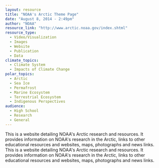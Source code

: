 ```yaml
---
layout: resource
title: "NOAA's Arctic Theme Page"
date: "August 8, 2014 - 2:49pm"
author: "NOAA"
resource_link: "http://www.arctic.noaa.gov/index.shtml"
resource_type:
  - Video/Visualization
  - Images
  - Website
  - Publication
  - Data
climate_topics:
  - Climate System
  - Impacts of Climate Change
polar_topics:
  - Arctic
  - Sea Ice
  - Permafrost
  - Marine Ecosystem
  - Terrestrial Ecosystem
  - Indigenous Perspectives
audience:
  - High School
  - Research
  - General
---
```


This is a website detailing NOAA's Arctic research and resources. It provides information on NOAA's research in the Arctic, links to other educational resources and websites, maps, photographs and news links.   This is a website detailing NOAA's Arctic research and resources. It provides information on NOAA's research in the Arctic, links to other educational resources and websites, maps, photographs and news links.